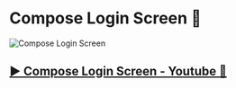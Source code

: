 # Compose Login Screen 📱

![Compose Login Screen](https://github.com/user-attachments/assets/c4d35d9a-a4f8-412c-8300-581b8d374ad4)

## [▶️ Compose Login Screen - Youtube 🔗](https://www.youtube.com/watch?v=DNazfcV9Pnk)
